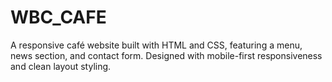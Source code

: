 # WBC_CAFE
A responsive café website built with HTML and CSS, featuring a menu, news section, and contact form. Designed with mobile-first responsiveness and clean layout styling.
